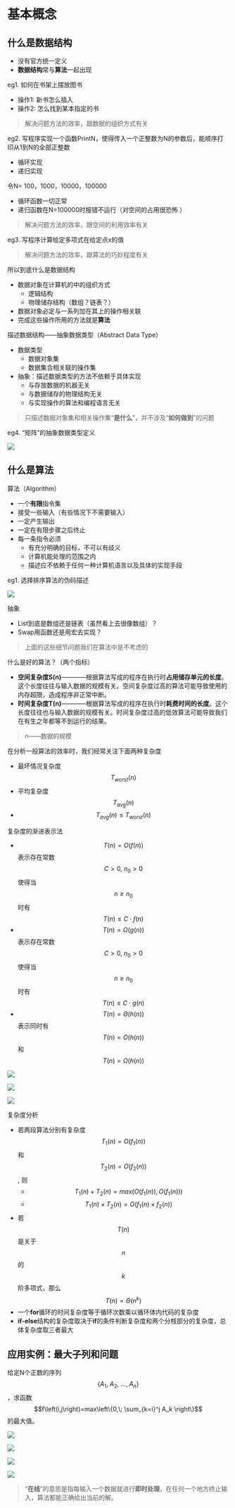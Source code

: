 <!--
 * @Date: 2020-07-15 15:32:51
 * @Author: Dai Zhechen
 * @Github: https://github.com/zhechendai
 * @LastEditTime: 2020-07-15 20:37:24
 * @Copyright ©️ 2020 Dai Zhechen. All Rights Reserved.
--> 

基本概念
====

什么是数据结构
----

* 没有官方统一定义
* **数据结构**常与**算法**一起出现

eg1. 如何在书架上摆放图书
* 操作1: 新书怎么插入
* 操作2: 怎么找到某本指定的书

>解决问题方法的效率，跟数据的组织方式有关

eg2. 写程序实现一个函数PrintN，使得传入一个正整数为N的参数后，能顺序打印从1到N的全部正整数
* 循环实现
* 递归实现

令N= 100，1000，10000，100000
* 循环函数一切正常
* 递归函数在N=100000时报错不运行（对空间的占用很恐怖 ）

>解决问题方法的效率，跟空间的利用效率有关

eg3. 写程序计算给定多项式在给定点x的值

>解决问题方法的效率，跟算法的巧妙程度有关

所以到底什么是数据结构
* 数据对象在计算机的中的组织方式
  * 逻辑结构
  * 物理储存结构（数组？链表？）
* 数据对象必定与一系列加在其上的操作相关联
* 完成这些操作所用的方法就是**算法**

描述数据结构——抽象数据类型（Abstract Data Type）
* 数据类型
  * 数据对象集
  * 数据集合相关联的操作集
* 抽象：描述数据类型的方法不依赖于具体实现
  * 与存放数据的机器无关
  * 与数据储存的物理结构无关
  * 与实现操作的算法和编程语言无关
>只描述数据对象集和相关操作集“**是什么**”，并不涉及“**如何做到**”的问题

eg4. “矩阵”的抽象数据类型定义

![](https://gitbook-daizhechen.oss-cn-hangzhou.aliyuncs.com/notesstack/IMG_E594F062BB2E-1.jpeg)


什么是算法
----

算法（Algorithm）
* 一个**有限**指令集
* 接受一些输入（有些情况下不需要输入）
* 一定产生输出
* 一定在有限步骤之后终止
* 每一条指令必须
  * 有充分明确的目标，不可以有歧义
  * 计算机能处理的范围之内
  * 描述应不依赖于任何一种计算机语言以及具体的实现手段

eg1. 选择排序算法的伪码描述

![](https://gitbook-daizhechen.oss-cn-hangzhou.aliyuncs.com/notesstack/5.04.26.png)

抽象
* List到底是数组还是链表（虽然看上去很像数组）？
* Swap用函数还是用宏去实现？

>上面的这些细节问题我们在算法中是不考虑的

什么是好的算法？（两个指标）
* **空间复杂度S(n)**————根据算法写成的程序在执行时**占用储存单元的长度**。这个长度往往与输入数据的规模有关。空间复杂度过高的算法可能导致使用的内存超限，造成程序非正常中断。
* **时间复杂度T(n)**————根据算法写成的程序在执行时**耗费时间的长度**。这个长度往往也与输入数据的规模有关。时间复杂度过高的低效算法可能导致我们在有生之年都等不到运行的结果。
>n——数据的规模

在分析一般算法的效率时，我们经常关注下面两种复杂度
* 最坏情况复杂度 $$T_{worst}\left(n\right)$$
* 平均复杂度 $$T_{avg}(n)$$
* $$T_{avg}\left(n\right)\leq T_{worst}(n)$$

复杂度的渐进表示法
* $$T\left(n\right)=O\left(f\left(n\right)\right)$$ 表示存在常数 $$C>0,\;n_0>0$$ 使得当 $$n\geq n_0$$ 时有 $$T(n)\leq C\cdot f\left(n\right)$$
* $$T\left(n\right)=\Omega\left(g\left(n\right)\right)$$ 表示存在常数 $$C>0,\;n_0>0$$ 使得当 $$n\geq n_0$$ 时有 $$T(n)\leq C\cdot g\left(n\right)$$
* $$T\left(n\right)=\Theta\left(h\left(n\right)\right)$$ 表示同时有 $$T\left(n\right)=O\left(h\left(n\right)\right)$$ 和 $$T\left(n\right)=\Omega\left(h\left(n\right)\right)$$

![](https://gitbook-daizhechen.oss-cn-hangzhou.aliyuncs.com/notesstack/5.47.30.png)

![](https://gitbook-daizhechen.oss-cn-hangzhou.aliyuncs.com/notesstack/IMG_6E95DD166484-1.jpeg)

![](https://gitbook-daizhechen.oss-cn-hangzhou.aliyuncs.com/notesstack/IMG_1DAC8CFC39C1-1.jpeg)

复杂度分析
* 若两段算法分别有复杂度 $$T_1(n)=O(f_1(n))$$ 和 $$T_2(n)=O(f_2(n))$$, 则
  * $$T_1(n)+T_2(n)=max(O(f_1(n)),O(f_1(n)))$$
  * $$T_1(n)\times T_2(n)=O(f_1(n)\times f_2(n))$$
* 若$$T(n)$$ 是关于$$n$$的$$k$$阶多项式，那么$$T(n)=\Theta(n^k)$$
* 一个**for**循环的时间复杂度等于循环次数乘以循环体内代码的复杂度
* **if-else**结构的复杂度取决于**if**的条件判断复杂度和两个分枝部分的复杂度，总体复杂度取三者最大

应用实例：最大子列和问题
----

给定N个正数的序列$$\left\{A_1,\;A_2,\;...,\;A_n\right\}$$，求函数 $$f\left(i,j\right)=max\left\{0,\; \sum_{k=i}^j A_k \right\}$$ 的最大值。

![](https://gitbook-daizhechen.oss-cn-hangzhou.aliyuncs.com/notesstack/IMG_CE4D078B2D43-1.jpeg)

![](https://gitbook-daizhechen.oss-cn-hangzhou.aliyuncs.com/notesstack/IMG_C96508340EE9-1.jpeg)

![](https://gitbook-daizhechen.oss-cn-hangzhou.aliyuncs.com/notesstack/IMG_EAB5862DAD8B-1.jpeg)

![](https://gitbook-daizhechen.oss-cn-hangzhou.aliyuncs.com/notesstack/IMG_7CD58D08494B-1.jpeg)

>“**在线**”的意思是指每输入一个数据就进行**即时处理**，在任何一个地方终止输入，算法都能正确给出当前的解。